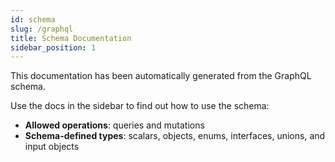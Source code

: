 ```yaml
---
id: schema
slug: /graphql
title: Schema Documentation
sidebar_position: 1
---
```


This documentation has been automatically generated from the GraphQL schema.

Use the docs in the sidebar to find out how to use the schema:

- **Allowed operations**: queries and mutations
- **Schema-defined types**: scalars, objects, enums, interfaces, unions, and input objects
